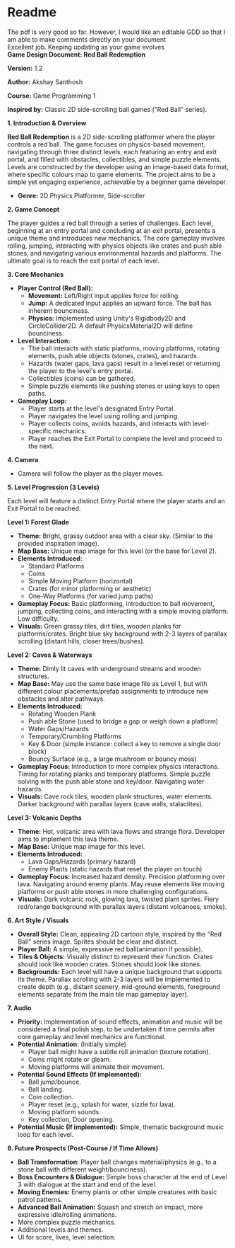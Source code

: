 # Readme
The pdf is very good so far. However, I would like an editable GDD so that I am able to make comments directly on your document  
Excellent job. Keeping updating as your game evolves   
**Game Design Document: Red Ball Redemption**

**Version:** 1.2

**Author:** Akshay Santhosh

**Course:** Game Programming 1

**Inspired by:** Classic 2D side-scrolling ball games ("Red Ball" series).

**1\. Introduction & Overview**

**Red Ball Redemption** is a 2D side-scrolling platformer where the player controls a red ball. The game focuses on physics-based movement, navigating through three distinct levels, each featuring an entry and exit portal, and filled with obstacles, collectibles, and simple puzzle elements. Levels are constructed by the developer using an image-based data format, where specific colours map to game elements. The project aims to be a simple yet engaging experience, achievable by a beginner game developer.

- **Genre:** 2D Physics Platformer, Side-scroller

**2\. Game Concept**

The player guides a red ball through a series of challenges. Each level, beginning at an entry portal and concluding at an exit portal, presents a unique theme and introduces new mechanics. The core gameplay involves rolling, jumping, interacting with physics objects like crates and push able stones, and navigating various environmental hazards and platforms. The ultimate goal is to reach the exit portal of each level.

**3\. Core Mechanics**

- **Player Control (Red Ball):**
  - **Movement:** Left/Right input applies force for rolling.
  - **Jump:** A dedicated input applies an upward force. The ball has inherent bounciness.
  - **Physics:** Implemented using Unity's Rigidbody2D and CircleCollider2D. A default PhysicsMaterial2D will define bounciness.
- **Level Interaction:**
  - The ball interacts with static platforms, moving platforms, rotating elements, push able objects (stones, crates), and hazards.
  - Hazards (water gaps, lava gaps) result in a level reset or returning the player to the level's entry portal.
  - Collectibles (coins) can be gathered.
  - Simple puzzle elements like pushing stones or using keys to open paths.
- **Gameplay Loop:**
  - Player starts at the level's designated Entry Portal.
  - Player navigates the level using rolling and jumping.
  - Player collects coins, avoids hazards, and interacts with level-specific mechanics.
  - Player reaches the Exit Portal to complete the level and proceed to the next.

**4\. Camera**

- Camera will follow the player as the player moves.

**5\. Level Progression (3 Levels)**

Each level will feature a distinct Entry Portal where the player starts and an Exit Portal to be reached.

**Level 1: Forest Glade**

- **Theme:** Bright, grassy outdoor area with a clear sky. (Similar to the provided inspiration image).
- **Map Base:** Unique map image for this level (or the base for Level 2).
- **Elements Introduced:**
  - Standard Platforms
  - Coins
  - Simple Moving Platform (horizontal)
  - Crates (for minor platforming or aesthetic)
  - One-Way Platforms (for varied jump paths)
- **Gameplay Focus:** Basic platforming, introduction to ball movement, jumping, collecting coins, and interacting with a simple moving platform. Low difficulty.
- **Visuals:** Green grassy tiles, dirt tiles, wooden planks for platforms/crates. Bright blue sky background with 2-3 layers of parallax scrolling (distant hills, closer trees/bushes).

**Level 2: Caves & Waterways**

- **Theme:** Dimly lit caves with underground streams and wooden structures.
- **Map Base:** May use the same base image file as Level 1, but with different colour placements/prefab assignments to introduce new obstacles and alter pathways.
- **Elements Introduced:**
  - Rotating Wooden Plank
  - Push able Stone (used to bridge a gap or weigh down a platform)
  - Water Gaps/Hazards
  - Temporary/Crumbling Platforms
  - Key & Door (simple instance: collect a key to remove a single door block)
  - Bouncy Surface (e.g., a large mushroom or bouncy moss)
- **Gameplay Focus:** Introduction to more complex physics interactions. Timing for rotating planks and temporary platforms. Simple puzzle solving with the push able stone and key/door. Navigating water hazards.
- **Visuals:** Cave rock tiles, wooden plank structures, water elements. Darker background with parallax layers (cave walls, stalactites).

**Level 3: Volcanic Depths**

- **Theme:** Hot, volcanic area with lava flows and strange flora. Developer aims to implement this lava theme.
- **Map Base:** Unique map image for this level.
- **Elements Introduced:**
  - Lava Gaps/Hazards (primary hazard)
  - Enemy Plants (static hazards that reset the player on touch)
- **Gameplay Focus:** Increased hazard density. Precision platforming over lava. Navigating around enemy plants. May reuse elements like moving platforms or push able stones in more challenging configurations.
- **Visuals:** Dark volcanic rock, glowing lava, twisted plant sprites. Fiery red/orange background with parallax layers (distant volcanoes, smoke).

**6\. Art Style / Visuals**

- **Overall Style:** Clean, appealing 2D cartoon style, inspired by the "Red Ball" series image. Sprites should be clear and distinct.
- **Player Ball:** A simple, expressive red ball(animation if possible).
- **Tiles & Objects:** Visually distinct to represent their function. Crates should look like wooden crates. Stones should look like stones.
- **Backgrounds:** Each level will have a unique background that supports its theme. Parallax scrolling with 2-3 layers will be implemented to create depth (e.g., distant scenery, mid-ground elements, foreground elements separate from the main tile map gameplay layer).

**7\. Audio**

- **Priority:** Implementation of sound effects, animation and music will be considered a final polish step, to be undertaken if time permits after core gameplay and level mechanics are functional.
- **Potential Animation:** (Initially simple)
  - Player ball might have a subtle roll animation (texture rotation).
  - Coins might rotate or gleam.
  - Moving platforms will animate their movement.
- **Potential Sound Effects (If implemented):**
  - Ball jump/bounce.
  - Ball landing.
  - Coin collection.
  - Player reset (e.g., splash for water, sizzle for lava).
  - Moving platform sounds.
  - Key collection, Door opening.
- **Potential Music (If implemented):** Simple, thematic background music loop for each level.

**8\. Future Prospects (Post-Course / If Time Allows)**

- **Ball Transformation:** Player ball changes material/physics (e.g., to a stone ball with different weight/bounciness).
- **Boss Encounters & Dialogue:** Simple boss character at the end of Level 3 with dialogue at the start and end of the level.
- **Moving Enemies:** Enemy plants or other simple creatures with basic patrol patterns.
- **Advanced Ball Animation:** Squash and stretch on impact, more expressive idle/rolling animations.
- More complex puzzle mechanics.
- Additional levels and themes.
- UI for score, lives, level selection.
